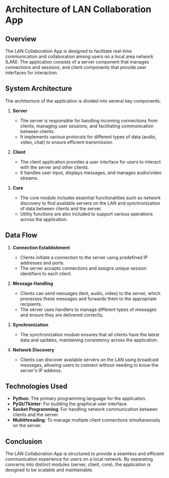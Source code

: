 # Architecture of LAN Collaboration App

## Overview
The LAN Collaboration App is designed to facilitate real-time communication and collaboration among users on a local area network (LAN). The application consists of a server component that manages connections and sessions, and client components that provide user interfaces for interaction.

## System Architecture
The architecture of the application is divided into several key components:

1. **Server**
   - The server is responsible for handling incoming connections from clients, managing user sessions, and facilitating communication between clients.
   - It implements various protocols for different types of data (audio, video, chat) to ensure efficient transmission.

2. **Client**
   - The client application provides a user interface for users to interact with the server and other clients.
   - It handles user input, displays messages, and manages audio/video streams.

3. **Core**
   - The core module includes essential functionalities such as network discovery to find available servers on the LAN and synchronization of data between clients and the server.
   - Utility functions are also included to support various operations across the application.

## Data Flow
1. **Connection Establishment**
   - Clients initiate a connection to the server using predefined IP addresses and ports.
   - The server accepts connections and assigns unique session identifiers to each client.

2. **Message Handling**
   - Clients can send messages (text, audio, video) to the server, which processes these messages and forwards them to the appropriate recipients.
   - The server uses handlers to manage different types of messages and ensure they are delivered correctly.

3. **Synchronization**
   - The synchronization module ensures that all clients have the latest data and updates, maintaining consistency across the application.

4. **Network Discovery**
   - Clients can discover available servers on the LAN using broadcast messages, allowing users to connect without needing to know the server's IP address.

## Technologies Used
- **Python**: The primary programming language for the application.
- **PyQt/Tkinter**: For building the graphical user interface.
- **Socket Programming**: For handling network communication between clients and the server.
- **Multithreading**: To manage multiple client connections simultaneously on the server.

## Conclusion
The LAN Collaboration App is structured to provide a seamless and efficient communication experience for users on a local network. By separating concerns into distinct modules (server, client, core), the application is designed to be scalable and maintainable.